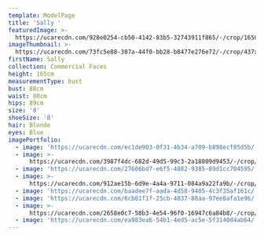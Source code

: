 ```yaml
---
template: ModelPage
title: 'Sally '
featuredImage: >-
  https://ucarecdn.com/928e0254-cb50-4142-83b5-32743911f865/-/crop/1650x891/0,0/-/preview/
imageThumbnail: >-
  https://ucarecdn.com/73fc5e88-387a-44f0-bb28-b8477e276e72/-/crop/437x705/127,74/-/preview/
firstName: Sally
collection: Commercial Faces
height: 165cm
measurementType: bust
bust: 88cm
waist: 80cm
hips: 89cm
size: '8'
shoeSize: '8'
hair: Blonde
eyes: Blue
imagePortfolio:
  - image: 'https://ucarecdn.com/ec1de903-0f31-4b34-a709-b898ecf05d5b/'
  - image: >-
      https://ucarecdn.com/3987f4dc-682d-49d5-99c3-2a18809d9453/-/crop/658x944/39,97/-/preview/
  - image: 'https://ucarecdn.com/27606bd7-e6f5-4882-9385-89d1cc704595/'
  - image: >-
      https://ucarecdn.com/912ae15b-6d9e-4a4a-9711-084a9a22fa9b/-/crop/733x1070/0,30/-/preview/
  - image: 'https://ucarecdn.com/baadee7f-aada-4d58-9405-4c3f35af161c/'
  - image: 'https://ucarecdn.com/6cb81f1f-25cb-4837-88aa-97ee8afa1e96/'
  - image: >-
      https://ucarecdn.com/2658e0c7-58b3-4e54-96f0-16947c6a84b8/-/crop/669x1092/64,0/-/preview/
  - image: 'https://ucarecdn.com/ea983ea6-54b1-4ed5-ac5e-5f3140d4ab64/'
---
```



